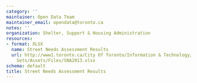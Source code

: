 ```yaml
---
category: ''
maintainer: Open Data Team
maintainer_email: opendata@toronto.ca
notes: ''
organization: Shelter, Support & Housing Administration
resources:
- format: XLSX
  name: Street Needs Assessment Results
  url: http://www1.toronto.ca/City Of Toronto/Information & Technology/Open Data/Data
    Sets/Assets/Files/SNA2013.xlsx
schema: default
title: Street Needs Assessment Results
---
```

